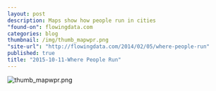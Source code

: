 ```yaml
---
layout: post
description: Maps show how people run in cities
"found-on": flowingdata.com
categories: blog
thumbnail: /img/thumb_mapwpr.png
"site-url": "http://flowingdata.com/2014/02/05/where-people-run"
published: true
title: "2015-10-11-Where People Run"
---
```



![thumb_mapwpr.png]({{site.baseurl}}/img/thumb_mapwpr.png)
